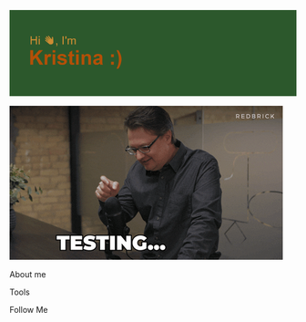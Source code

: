 ![Header1](https://github.com/Kris-tinaIvanova/Kris-tinaIvanova/blob/main/header.png)


![Header2](https://github.com/Kris-tinaIvanova/Kris-tinaIvanova/blob/main/assets/giphy.gif)

About me

Tools

Follow Me